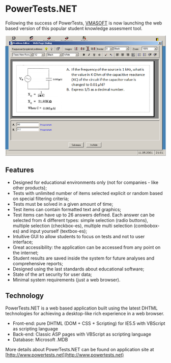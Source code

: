 PowerTests.NET
==============

Following the success of PowerTests, [VMASOFT](http://www.vmasoft.net) is now launching the web based version of this popular student knowledge assesment tool.

![](/img/posts/vmasoft/ptn.png)

Features
--------

- Designed for educational environments only (not for companies - like other products);
- Tests with unlimited number of items selected explicit or random based on special filtering criteria;
- Tests must be solved in a given amount of time;
- Test items can contain formatted text and graphics;
- Test items can have up to 26 answers defined. Each answer can be selected from 4 different types: simple selection (radio buttons), multiple selection (checkbox-es), multiple multi selection (combobox-es) and input yourself (textbox-es);
- Intuitive GUI to allow students to focus on tests and not to user interface;
- Great accessibility: the application can be accessed from any point on the internet;
- Student results are saved inside the system for future analyses and comprehensive reports;
- Designed using the last standards about educational software;
- State of the art security for user data;
- Minimal system requirements (just a web browser).


Technology
----------

PowerTests.NET is a web based application built using the latest DHTML technologies for achieving a desktop-like rich experience in a web browser.

- Front-end: pure DHTML (DOM + CSS + Scripting) for IE5.5 with VBScript as scripting language
- Back-end: Classic ASP pages with VBScript as scripting language
- Database: Microsoft .MDB


More details about PowerTests.NET can be found on application site at [http://www.powertests.net](http://www.powertests.net)
